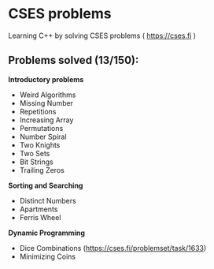 # CSES problems
Learning C++ by solving CSES problems ( https://cses.fi )

## Problems solved (13/150):
**Introductory problems**
- Weird Algorithms 
- Missing Number
- Repetitions
- Increasing Array
- Permutations
- Number Spiral
- Two Knights
- Two Sets
- Bit Strings
- Trailing Zeros

**Sorting and Searching**
- Distinct Numbers
- Apartments
- Ferris Wheel

**Dynamic Programming**
- Dice Combinations (https://cses.fi/problemset/task/1633)
- Minimizing Coins
